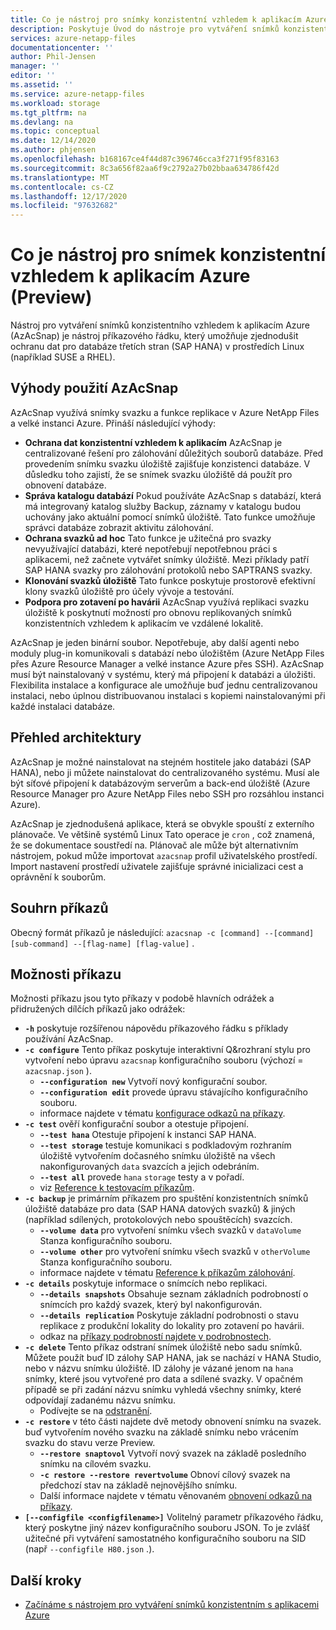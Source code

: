 ```yaml
---
title: Co je nástroj pro snímky konzistentní vzhledem k aplikacím Azure pro Azure NetApp Files | Microsoft Docs
description: Poskytuje Úvod do nástroje pro vytváření snímků konzistentního vzhledem k aplikacím Azure, který můžete použít s Azure NetApp Files.
services: azure-netapp-files
documentationcenter: ''
author: Phil-Jensen
manager: ''
editor: ''
ms.assetid: ''
ms.service: azure-netapp-files
ms.workload: storage
ms.tgt_pltfrm: na
ms.devlang: na
ms.topic: conceptual
ms.date: 12/14/2020
ms.author: phjensen
ms.openlocfilehash: b168167ce4f44d87c396746cca3f271f95f83163
ms.sourcegitcommit: 8c3a656f82aa6f9c2792a27b02bbaa634786f42d
ms.translationtype: MT
ms.contentlocale: cs-CZ
ms.lasthandoff: 12/17/2020
ms.locfileid: "97632682"
---
```

# <a name="what-is-azure-application-consistent-snapshot-tool-preview"></a>Co je nástroj pro snímek konzistentní vzhledem k aplikacím Azure (Preview)

Nástroj pro vytváření snímků konzistentního vzhledem k aplikacím Azure (AzAcSnap) je nástroj příkazového řádku, který umožňuje zjednodušit ochranu dat pro databáze třetích stran (SAP HANA) v prostředích Linux (například SUSE a RHEL).  

## <a name="benefits-of-using-azacsnap"></a>Výhody použití AzAcSnap

AzAcSnap využívá snímky svazku a funkce replikace v Azure NetApp Files a velké instanci Azure.  Přináší následující výhody:

- **Ochrana dat konzistentní vzhledem k aplikacím** AzAcSnap je centralizované řešení pro zálohování důležitých souborů databáze. Před provedením snímku svazku úložiště zajišťuje konzistenci databáze. V důsledku toho zajistí, že se snímek svazku úložiště dá použít pro obnovení databáze.
- **Správa katalogu databází** Pokud používáte AzAcSnap s databází, která má integrovaný katalog služby Backup, záznamy v katalogu budou uchovány jako aktuální pomocí snímků úložiště.  Tato funkce umožňuje správci databáze zobrazit aktivitu zálohování.
- **Ochrana svazků ad hoc** Tato funkce je užitečná pro svazky nevyužívající databázi, které nepotřebují nepotřebnou práci s aplikacemi, než začnete vytvářet snímky úložiště.  Mezi příklady patří SAP HANA svazky pro zálohování protokolů nebo SAPTRANS svazky.
- **Klonování svazků úložiště** Tato funkce poskytuje prostorově efektivní klony svazků úložiště pro účely vývoje a testování.
- **Podpora pro zotavení po havárii** AzAcSnap využívá replikaci svazku úložiště k poskytnutí možností pro obnovu replikovaných snímků konzistentních vzhledem k aplikacím ve vzdálené lokalitě.

AzAcSnap je jeden binární soubor.  Nepotřebuje, aby další agenti nebo moduly plug-in komunikovali s databází nebo úložištěm (Azure NetApp Files přes Azure Resource Manager a velké instance Azure přes SSH).  AzAcSnap musí být nainstalovaný v systému, který má připojení k databázi a úložišti.  Flexibilita instalace a konfigurace ale umožňuje buď jednu centralizovanou instalaci, nebo úplnou distribuovanou instalaci s kopiemi nainstalovanými při každé instalaci databáze.

## <a name="architecture-overview"></a>Přehled architektury

AzAcSnap je možné nainstalovat na stejném hostitele jako databázi (SAP HANA), nebo ji můžete nainstalovat do centralizovaného systému.  Musí ale být síťové připojení k databázovým serverům a back-end úložiště (Azure Resource Manager pro Azure NetApp Files nebo SSH pro rozsáhlou instanci Azure).

AzAcSnap je zjednodušená aplikace, která se obvykle spouští z externího plánovače.  Ve většině systémů Linux Tato operace je `cron` , což znamená, že se dokumentace soustředí na.  Plánovač ale může být alternativním nástrojem, pokud může importovat `azacsnap` profil uživatelského prostředí.  Import nastavení prostředí uživatele zajišťuje správné inicializaci cest a oprávnění k souborům.

## <a name="command-synopsis"></a>Souhrn příkazů

Obecný formát příkazů je následující: `azacsnap -c [command] --[command] [sub-command] --[flag-name] [flag-value]` .

## <a name="command-options"></a>Možnosti příkazu

Možnosti příkazu jsou tyto příkazy v podobě hlavních odrážek a přidružených dílčích příkazů jako odrážek:

- **`-h`** poskytuje rozšířenou nápovědu příkazového řádku s příklady používání AzAcSnap.
- **`-c configure`** Tento příkaz poskytuje interaktivní Q&rozhraní stylu pro vytvoření nebo úpravu `azacsnap` konfiguračního souboru (výchozí = `azacsnap.json` ).
  - **`--configuration new`** Vytvoří nový konfigurační soubor.
  - **`--configuration edit`** provede úpravu stávajícího konfiguračního souboru.
  - informace najdete v tématu [konfigurace odkazů na příkazy](azacsnap-cmd-ref-configure.md).
- **`-c test`** ověří konfigurační soubor a otestuje připojení.
  - **`--test hana`**  Otestuje připojení k instanci SAP HANA.
  - **`--test storage`** testuje komunikaci s podkladovým rozhraním úložiště vytvořením dočasného snímku úložiště na všech nakonfigurovaných `data` svazcích a jejich odebráním.
  - **`--test all`** provede `hana` `storage` testy a v pořadí.
  - viz [Reference k testovacím příkazům](azacsnap-cmd-ref-test.md).
- **`-c backup`** je primárním příkazem pro spuštění konzistentních snímků úložiště databáze pro data (SAP HANA datových svazků) & jiných (například sdílených, protokolových nebo spouštěcích) svazcích.
  - **`--volume data`** pro vytvoření snímku všech svazků v `dataVolume` Stanza konfiguračního souboru.
  - **`--volume other`** pro vytvoření snímku všech svazků v `otherVolume` Stanza konfiguračního souboru.
  - informace najdete v tématu [Reference k příkazům zálohování](azacsnap-cmd-ref-backup.md).
- **`-c details`** poskytuje informace o snímcích nebo replikaci.
  - **`--details snapshots`** Obsahuje seznam základních podrobností o snímcích pro každý svazek, který byl nakonfigurován.
  - **`--details replication`** Poskytuje základní podrobnosti o stavu replikace z produkční lokality do lokality pro zotavení po havárii.
  - odkaz na [příkazy podrobností najdete v podrobnostech](azacsnap-cmd-ref-details.md).
- **`-c delete`** Tento příkaz odstraní snímek úložiště nebo sadu snímků. Můžete použít buď ID zálohy SAP HANA, jak se nachází v HANA Studio, nebo v názvu snímku úložiště. ID zálohy je vázané jenom na `hana` snímky, které jsou vytvořené pro data a sdílené svazky. V opačném případě se při zadání názvu snímku vyhledá všechny snímky, které odpovídají zadanému názvu snímku.
  - Podívejte se na [odstranění](azacsnap-cmd-ref-delete.md).
- **`-c restore`** v této části najdete dvě metody obnovení snímku na svazek. buď vytvořením nového svazku na základě snímku nebo vrácením svazku do stavu verze Preview.
  - **`--restore snaptovol`** Vytvoří nový svazek na základě posledního snímku na cílovém svazku.
  - **`-c restore --restore revertvolume`** Obnoví cílový svazek na předchozí stav na základě nejnovějšího snímku.
  - Další informace najdete v tématu věnovaném [obnovení odkazů na příkazy](azacsnap-cmd-ref-restore.md).
- **`[--configfile <configfilename>]`** Volitelný parametr příkazového řádku, který poskytne jiný název konfiguračního souboru JSON.  To je zvlášť užitečné při vytváření samostatného konfiguračního souboru na SID (např `--configfile H80.json` .).

## <a name="next-steps"></a>Další kroky

- [Začínáme s nástrojem pro vytváření snímků konzistentním s aplikacemi Azure](azacsnap-get-started.md)
